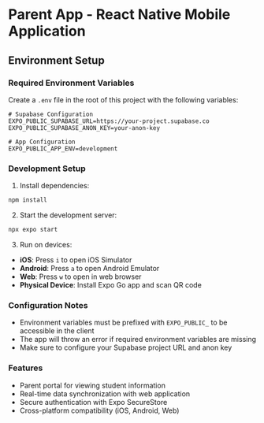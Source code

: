# Parent App - React Native Mobile Application

## Environment Setup

### Required Environment Variables

Create a `.env` file in the root of this project with the following variables:

```env
# Supabase Configuration
EXPO_PUBLIC_SUPABASE_URL=https://your-project.supabase.co
EXPO_PUBLIC_SUPABASE_ANON_KEY=your-anon-key

# App Configuration
EXPO_PUBLIC_APP_ENV=development
```

### Development Setup

1. Install dependencies:
```bash
npm install
```

2. Start the development server:
```bash
npx expo start
```

3. Run on devices:
- **iOS**: Press `i` to open iOS Simulator
- **Android**: Press `a` to open Android Emulator
- **Web**: Press `w` to open in web browser
- **Physical Device**: Install Expo Go app and scan QR code

### Configuration Notes

- Environment variables must be prefixed with `EXPO_PUBLIC_` to be accessible in the client
- The app will throw an error if required environment variables are missing
- Make sure to configure your Supabase project URL and anon key

### Features

- Parent portal for viewing student information
- Real-time data synchronization with web application
- Secure authentication with Expo SecureStore
- Cross-platform compatibility (iOS, Android, Web) 